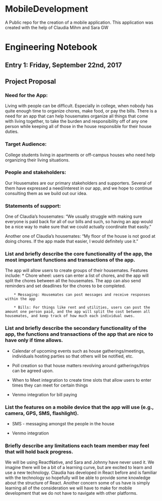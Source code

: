 # MobileDevelopment
A Public repo for the creation of a mobile application. This application was created with the help of Claudia Mihm and Sara GW

# Engineering Notebook

## Entry 1: Friday, September 22nd, 2017

## Project Proposal

### Need for the App:

Living with people can be difficult. Especially in college, when nobody has quite enough time to organize chores, make food, or pay the bills. There is a need for an app that can help housemates organize all things that come with living together, to take the burden and responsibility off of any one person while keeping all of those in the house responsible for their house duties.
    
    
### Target Audience:

College students living in apartments or off-campus houses who need help organizing their living situations. 
    
### People and stakeholders: 

Our Housemates are our primary stakeholders and supporters. Several of them have expressed a need/interest in our app, and we hope to continue consulting them as we build out our idea.
    
### Statements of support:

One of Claudia’s housemates: “We usually struggle with making sure everyone is paid back for all of our bills and such, so having an app would be a nice way to make sure that we could actually coordinate that easily.”
    
Another one of Claudia’s housemates: “My floor of the house is not good at doing chores. If the app made that easier, I would definitely use it.”

### List and briefly describe the core functionality of the app, the most important functions and transactions of the app.

The app will allow users to create groups of their housemates. Features include:
        * Chore wheel: users can enter a list of chores, and the app will split the chores between all the housemates. The app can also send reminders and set deadlines for the chores to be completed. 
        
        * Messaging: Housemates can post messages and receive responses within the app
        
        * Bills: For things like rent and utilities, users can post the amount one person paid, and the app will split the cost between all housemates, and keep track of how much each individual owes. 


### List and briefly describe the secondary functionality of the app, the functions and transactions of the app that are nice to have only if time allows.

* Calendar of upcoming events such as house gatherings/meetings, individuals hosting parties so that others will be notified, etc.

* Poll creation so that house matters revolving around gatherings/trips can be agreed upon. 

* When to Meet integration to create time slots that allow users to enter times they can meet for certain things

* Venmo integration for bill paying 

### List the features on a mobile device that the app will use (e.g., camera, GPS, SMS, flashlight).

* SMS - messaging amongst the people in the house

* Venmo integration

### Briefly describe any limitations each team member may feel that will hold back progress.

We will be using ReactNative, and Sara and Johnny have never used it. We imagine there will be a bit of a learning curve, but are excited to learn and use a new technology. Claudia has developed in React before and is familiar with the technology so hopefully will be able to provide some knowledge about the structure of React. Another concern some of us have is simply learning all of the consideration we will have to make for mobile development that we do not have to navigate with other platforms.  


